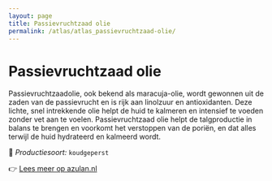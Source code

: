 ```yaml
---
layout: page
title: Passievruchtzaad olie
permalink: /atlas/atlas_passievruchtzaad-olie/
---
```


# Passievruchtzaad olie

Passievruchtzaadolie, ook bekend als maracuja-olie, wordt gewonnen uit de zaden van de passievrucht en is rijk aan linolzuur en antioxidanten. Deze lichte, snel intrekkende olie helpt de huid te kalmeren en intensief te voeden zonder vet aan te voelen. Passievruchtzaad olie helpt de talgproductie in balans te brengen en voorkomt het verstoppen van de poriën, en dat alles terwijl de huid hydrateerd en kalmeerd wordt.

🔧 *Productiesoort:* `koudgeperst`

👉 [Lees meer op azulan.nl](https://azulan.nl/atlas/passievruchtzaad-olie)